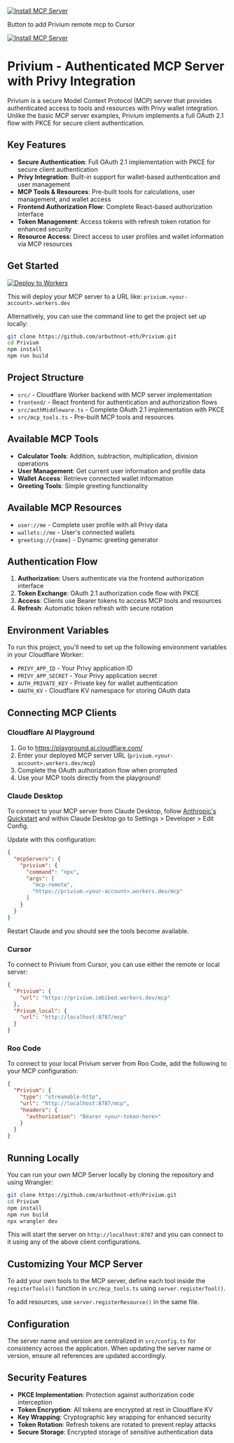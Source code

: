 [![Install MCP Server](https://cursor.com/deeplink/mcp-install-dark.svg)](https://cursor.com/install-mcp?name=Privium(local)&config=eyJ1cmwiOiJodHRwOi8vbG9jYWxob3N0Ojg3ODcvbWNwIn0%3D)


Button to add Privium remote mcp to Cursor

[![Install MCP Server](https://cursor.com/deeplink/mcp-install-dark.svg)](https://cursor.com/install-mcp?name=Privium&config=eyJ1cmwiOiJodHRwczovL3ByaXZpdW0uaW1iaWJlZC53b3JrZXJzLmRldi9tY3AifQ==)

# Privium - Authenticated MCP Server with Privy Integration

Privium is a secure Model Context Protocol (MCP) server that provides authenticated access to tools and resources with Privy wallet integration. Unlike the basic MCP server examples, Privium implements a full OAuth 2.1 flow with PKCE for secure client authentication.

## Key Features

- **Secure Authentication**: Full OAuth 2.1 implementation with PKCE for secure client authentication
- **Privy Integration**: Built-in support for wallet-based authentication and user management
- **MCP Tools & Resources**: Pre-built tools for calculations, user management, and wallet access
- **Frontend Authorization Flow**: Complete React-based authorization interface
- **Token Management**: Access tokens with refresh token rotation for enhanced security
- **Resource Access**: Direct access to user profiles and wallet information via MCP resources

## Get Started

[![Deploy to Workers](https://deploy.workers.cloudflare.com/button)](https://deploy.workers.cloudflare.com/?url=https://github.com/arbuthnot-eth/Privium)

This will deploy your MCP server to a URL like: `privium.<your-account>.workers.dev`

Alternatively, you can use the command line to get the project set up locally:
```bash
git clone https://github.com/arbuthnot-eth/Privium.git
cd Privium
npm install
npm run build
```

## Project Structure

- `src/` - Cloudflare Worker backend with MCP server implementation
- `frontend/` - React frontend for authentication and authorization flows
- `src/authMiddleware.ts` - Complete OAuth 2.1 implementation with PKCE
- `src/mcp_tools.ts` - Pre-built MCP tools and resources

## Available MCP Tools

- **Calculator Tools**: Addition, subtraction, multiplication, division operations
- **User Management**: Get current user information and profile data
- **Wallet Access**: Retrieve connected wallet information
- **Greeting Tools**: Simple greeting functionality

## Available MCP Resources

- `user://me` - Complete user profile with all Privy data
- `wallets://me` - User's connected wallets
- `greeting://{name}` - Dynamic greeting generator

## Authentication Flow

1. **Authorization**: Users authenticate via the frontend authorization interface
2. **Token Exchange**: OAuth 2.1 authorization code flow with PKCE
3. **Access**: Clients use Bearer tokens to access MCP tools and resources
4. **Refresh**: Automatic token refresh with secure rotation

## Environment Variables

To run this project, you'll need to set up the following environment variables in your Cloudflare Worker:

- `PRIVY_APP_ID` - Your Privy application ID
- `PRIVY_APP_SECRET` - Your Privy application secret
- `AUTH_PRIVATE_KEY` - Private key for wallet authentication
- `OAUTH_KV` - Cloudflare KV namespace for storing OAuth data

## Connecting MCP Clients

### Cloudflare AI Playground

1. Go to https://playground.ai.cloudflare.com/
2. Enter your deployed MCP server URL (`privium.<your-account>.workers.dev/mcp`)
3. Complete the OAuth authorization flow when prompted
4. Use your MCP tools directly from the playground!

### Claude Desktop

To connect to your MCP server from Claude Desktop, follow [Anthropic's Quickstart](https://modelcontextprotocol.io/quickstart/user) and within Claude Desktop go to Settings > Developer > Edit Config.

Update with this configuration:

```json
{
  "mcpServers": {
    "privium": {
      "command": "npx",
      "args": [
        "mcp-remote",
        "https://privium.<your-account>.workers.dev/mcp"
      ]
    }
  }
}
```

Restart Claude and you should see the tools become available.

### Cursor

To connect to Privium from Cursor, you can use either the remote or local server:

```json
{
  "Privium": {
    "url": "https://privium.imbibed.workers.dev/mcp"
  },
  "Privum_local": {
    "url": "http://localhost:8787/mcp"
  }
}
```

### Roo Code

To connect to your local Privium server from Roo Code, add the following to your MCP configuration:

```json
{
  "Privium": {
    "type": "streamable-http",
    "url": "http://localhost:8787/mcp",
    "headers": {
      "authorization": "Bearer <your-token-here>"
    }
  }
}
```

## Running Locally

You can run your own MCP Server locally by cloning the repository and using Wrangler:

```bash
git clone https://github.com/arbuthnot-eth/Privium.git
cd Privium
npm install
npm run build
npx wrangler dev
```

This will start the server on `http://localhost:8787` and you can connect to it using any of the above client configurations.

## Customizing Your MCP Server

To add your own tools to the MCP server, define each tool inside the `registerTools()` function in `src/mcp_tools.ts` using `server.registerTool()`.

To add resources, use `server.registerResource()` in the same file.

## Configuration

The server name and version are centralized in `src/config.ts` for consistency across the application. When updating the server name or version, ensure all references are updated accordingly.

## Security Features

- **PKCE Implementation**: Protection against authorization code interception
- **Token Encryption**: All tokens are encrypted at rest in Cloudflare KV
- **Key Wrapping**: Cryptographic key wrapping for enhanced security
- **Token Rotation**: Refresh tokens are rotated to prevent replay attacks
- **Secure Storage**: Encrypted storage of sensitive authentication data

